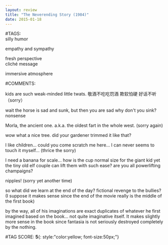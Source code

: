 ```yaml
---  
layout: review  
title: "The Neverending Story (1984)"  
date: 2015-01-18  
---  
```

  
#TAGS:  
silly humor  
  
empathy and sympathy  
  
fresh perspective  
cliché message  
  
immersive atmosphere  
  
#COMMENTS:  
  
kids are such weak-minded little twats. 敬酒不吃吃罚酒 欺软怕硬 好话不听 （sorry）  
  
wait the horse is sad and sunk, but then you are sad why don't you sink? nonsense  
  
Morla, the ancient one. a.k.a. the oldest fart in the whole west. (sorry again)  
  
wow what a nice tree. did your gardener trimmed it like that?  
  
I like children... could you come scratch me here... I can never seems to touch it myself... (thrice the sorry)  
  
I need a banana for scale... how is the cup normal size for the giant kid yet the tiny old elf couple can lift them with such ease? are you all powerlifting champaigns?  
  
nipples! (sorry yet another time)  
  
so what did we learn at the end of the day? fictional revenge to the bullies? (I suppose it makes sense since the end of the movie really is the middle of the first book)  
  
by the way, all of his imaginations are exact duplicates of whatever he first imagined based on the book... not quite imaginative itself. It makes slightly more sense in the book since fantasia is not seriously destroyed completely by the nothing.  
  
  
  
  
  
#TAG SCORE: **5**{: style:"color:yellow; font-size:50px;"}  
